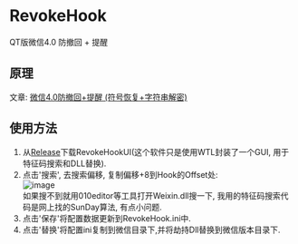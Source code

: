 # RevokeHook
QT版微信4.0 防撤回 + 提醒

## 原理
文章: [微信4.0防撤回+提醒 (符号恢复+字符串解密)](https://bbs.kanxue.com/thread-286611.htm)

## 使用方法
1. 从[Release](https://github.com/EEEEhex/RevokeHook/releases)下载RevokeHookUI(这个软件只是使用WTL封装了一个GUI, 用于特征码搜索和DLL替换).
2. 点击'搜索', 去搜索偏移, 复制偏移+8到Hook的Offset处:  
![image](https://github.com/user-attachments/assets/45f7e86c-d615-4912-95d2-3b75eee97c59)  
如果搜不到就用010editor等工具打开Weixin.dll搜一下, 我用的特征码搜索代码是网上找的SunDay算法, 有点小问题.
3. 点击'保存'将配置数据更新到RevokeHook.ini中.
4. 点击'替换'将配置ini复制到微信目录下,并将劫持Dll替换到微信版本目录下.  


